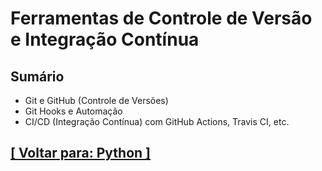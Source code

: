 # Ferramentas de Controle de Versão e Integração Contínua

## Sumário

- Git e GitHub (Controle de Versões)
- Git Hooks e Automação
- CI/CD (Integração Contínua) com GitHub Actions, Travis CI, etc.

## [[ Voltar para: Python ]](../python.md)